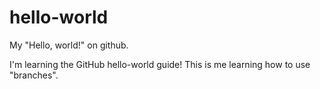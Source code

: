 # hello-world
My "Hello, world!" on github.

I'm learning the GitHub hello-world guide!
  This is me learning how to use "branches".
